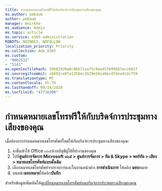 ```yaml
---
title: กำหนดหมายเลขโทรฟรีให้กับบริดจ์การประชุมทางเสียงของคุณ
ms.author: pebaum
author: pebaum
manager: mnirkhe
ms.audience: Admin
ms.topic: article
ms.service: o365-administration
ROBOTS: NOINDEX, NOFOLLOW
localization_priority: Priority
ms.collection: Adm_O365
ms.custom:
- "9002532"
- "5141"
ms.openlocfilehash: 59b82920a0c96b71aa75c8eed57699687ecc681f
ms.sourcegitcommit: c6692ce0fa1358ec3529e59ca0ecdfdea4cdc759
ms.translationtype: MT
ms.contentlocale: th-TH
ms.lasthandoff: 09/14/2020
ms.locfileid: "47716300"
---
```

# <a name="assign-a-toll-free-number-to-your-audio-conferencing-bridge"></a>กำหนดหมายเลขโทรฟรีให้กับบริดจ์การประชุมทางเสียงของคุณ

เมื่อต้องการกำหนดหมายเลขโทรศัพท์ใหม่ให้กับบริดจ์การประชุมทางเสียงของคุณ:

1. ลงชื่อเข้าใช้ Office ๓๖๕ด้วยบัญชีผู้ใช้ที่ทำงานของคุณ
2. ไปที่**ศูนย์การจัดการ Microsoft ๓๖๕ > ศูนย์การจัดการ > ทีม & Skype > พอร์ทัล > เสียง > หมายเลขโทรศัพท์แบบดั้งเดิม**
3. เลือกหมายเลขโทรศัพท์จากรายการและในบานหน้าต่าง **การดำเนินการ** ให้คลิก **มอบ**หมาย
4. บนหน้า**มอบหมาย**ให้คลิก**บันทึก**

สำหรับข้อมูลเพิ่มเติมให้ดู[เปลี่ยนหมายเลขโทรศัพท์บนบริดจ์การประชุมทางเสียงของคุณ](https://docs.microsoft.com/MicrosoftTeams/change-the-phone-numbers-on-your-audio-conferencing-bridge)
